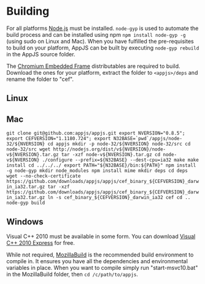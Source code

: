 # Building
For all platforms [Node.js](http://nodejs.org/#download) must be installed. `node-gyp` is used to automate the build process and can be installed using npm `npm install node-gyp -g` (using sudo on Linux and Mac). When you have fulfilled the pre-requisites to build on your platform, AppJS can be built by executing `node-gyp rebuild` in the AppJS source folder.

The [Chromium Embedded Frame](https://github.com/appjs/appjs/downloads) distributables are required to build. Download the ones for your platform, extract the folder to `<appjs>/deps` and rename the folder to "cef".

## Linux

## Mac

``
git clone git@github.com:appjs/appjs.git
export NVERSION="0.8.5";
export CEFVERSION="1.1180.724";
export N32BASE=`pwd`/appjs/node-32/${NVERSION}
cd appjs
mkdir -p node-32/${NVERSION} node-32/src
cd node-32/src
wget http://nodejs.org/dist/v${NVERSION}/node-v${NVERSION}.tar.gz
tar -xzf node-v${NVERSION}.tar.gz
cd node-v${NVERSION}
./configure --prefix=${N32BASE} --dest-cpu=ia32
make
make install
cd ../../../
export PATH="${N32BASE}/bin:${PATH}"
npm install -g node-gyp
mkdir node_modules
npm install mime
mkdir deps
cd deps
wget --no-check-certificate https://github.com/downloads/appjs/appjs/cef_binary_${CEFVERSION}_darwin_ia32.tar.gz
tar -xzf https://github.com/downloads/appjs/appjs/cef_binary_${CEFVERSION}_darwin_ia32.tar.gz
ln -s cef_binary_${CEFVERSION}_darwin_ia32 cef
cd ..
node-gyp build
``

## Windows
Visual C++ 2010 must be available in some form. You can download [Visual C++ 2010 Express](http://www.microsoft.com/visualstudio/en-us/products/2010-editions/visual-cpp-express) for free.

While not required, [MozillaBuild](http://ftp.mozilla.org/pub/mozilla.org/mozilla/libraries/win32/MozillaBuildSetup-Latest.exe) is the recommended build environment to compile in. It ensures you have all the dependencies and environmental variables in place. When you want to compile simply run "start-msvc10.bat" in the MozillaBuild folder, then `cd /c/path/to/appjs`.
